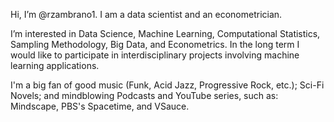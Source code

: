 Hi, I’m @rzambrano1. I am a data scientist and an econometrician.

I’m interested in Data Science, Machine Learning, Computational Statistics, Sampling Methodology, Big Data, and Econometrics. In the long term I would like to participate in interdisciplinary projects involving machine learning applications. 

I'm a big fan of good music (Funk, Acid Jazz, Progressive Rock, etc.); Sci-Fi Novels; and mindblowing Podcasts and YouTube series, such as: Mindscape, PBS's Spacetime, and VSauce. 

<!---
rzambrano1/rzambrano1 is a ✨ special ✨ repository because its `README.md` (this file) appears on your GitHub profile.
You can click the Preview link to take a look at your changes.
--->
